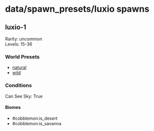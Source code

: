 # data/spawn_presets/luxio spawns  
  
## luxio-1  
Rarity: uncommon  
Levels: 15-36  
  
### World Presets  
* [natural](/data/spawn_data/natural.md)  
* [wild](/data/spawn_data/wild.md)  
  
### Conditions  
Can See Sky: True  
  
#### Biomes  
  * #cobblemon:is_desert
  * #cobblemon:is_savanna
  
